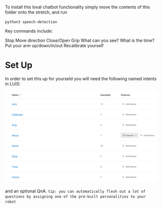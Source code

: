To install this loval chatbot functionality simply move the contents of this folder onto the stretch, and run

`python3 speech-detection`

Key commands include:

Stop
Move direction
Close/Open Grip
What can you see?
What is the time?
Put your arm up/down/in/out
Recalibrate yourself

# Set Up

In order to set this up for yourseld you will need the following named intents in LUIS:

![LUISintents](./docs/images/LUISintents.png)

and an optional QnA.
`tip: you can automatically flesh out a lot of questions by assigning one of the pre-built personalities to your robot`

